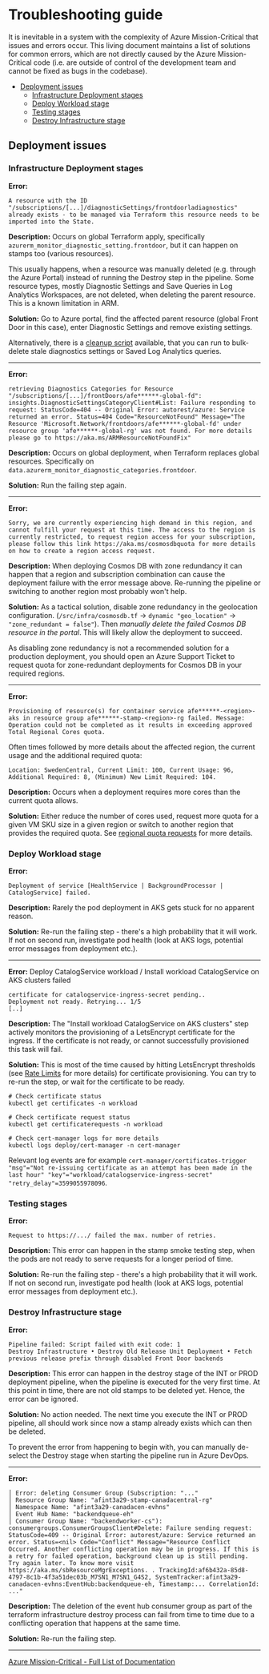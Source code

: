 # Troubleshooting guide

It is inevitable in a system with the complexity of Azure Mission-Critical that issues and errors occur. This living document maintains a list of solutions for common errors, which are not directly caused by the Azure Mission-Critical code (i.e. are outside of control of the development team and cannot be fixed as bugs in the codebase).

- [Deployment issues](#deployment-issues)
  - [Infrastructure Deployment stages](#infrastructure-deployment-stages)
  - [Deploy Workload stage](#deploy-workload-stage)
  - [Testing stages](#testing-stages)
  - [Destroy Infrastructure stage](#destroy-infrastructure-stage)

## Deployment issues

### Infrastructure Deployment stages

**Error:**

```console
A resource with the ID "/subscriptions/[...]/diagnosticSettings/frontdoorladiagnostics" already exists - to be managed via Terraform this resource needs to be imported into the State.
```

**Description:** Occurs on global Terraform apply, specifically `azurerm_monitor_diagnostic_setting.frontdoor`, but it can happen on stamps too (various resources).

This usually happens, when a resource was manually deleted (e.g. through the Azure Portal) instead of running the Destroy step in the pipeline. Some resource types, mostly Diagnostic Settings and Save Queries in Log Analytics Workspaces, are not deleted, when deleting the parent resource. This is a known limitation in ARM.

**Solution:** Go to Azure portal, find the affected parent resource (global Front Door in this case), enter Diagnostic Settings and remove existing settings.

Alternatively, there is a [cleanup script](/src/ops/scripts/Clean-StaleResources.ps1) available, that you can run to bulk-delete stale diagnostics settings or Saved Log Analytics queries.

---
**Error:**

```console
retrieving Diagnostics Categories for Resource "/subscriptions/[...]/frontDoors/afe******-global-fd": insights.DiagnosticSettingsCategoryClient#List: Failure responding to request: StatusCode=404 -- Original Error: autorest/azure: Service returned an error. Status=404 Code="ResourceNotFound" Message="The Resource 'Microsoft.Network/frontdoors/afe******-global-fd' under resource group 'afe******-global-rg' was not found. For more details please go to https://aka.ms/ARMResourceNotFoundFix"
```

**Description:** Occurs on global deployment, when Terraform replaces global resources. Specifically on `data.azurerm_monitor_diagnostic_categories.frontdoor`.

**Solution:** Run the failing step again.

---

**Error:**

```console
Sorry, we are currently experiencing high demand in this region, and cannot fulfill your request at this time. The access to the region is currently restricted, to request region access for your subscription, please follow this link https://aka.ms/cosmosdbquota for more details on how to create a region access request.
```

**Description:** When deploying Cosmos DB with zone redundancy it can happen that a region and subscription combination can cause the deployment failure with the error message above. Re-running the pipeline or switching to another region most probably won't help.

**Solution:** As a tactical solution, disable zone redundancy in the geolocation configuration. (`/src/infra/cosmosdb.tf` -> `dynamic "geo_location"` -> `"zone_redundant = false"`). Then *manually delete the failed Cosmos DB resource in the portal*. This will likely allow the deployment to succeed.

As disabling zone redundancy is not a recommended solution for a production deployment, you should open an Azure Support Ticket to request quota for zone-redundant deployments for Cosmos DB in your required regions.

---

**Error:**

```console
Provisioning of resource(s) for container service afe******-<region>-aks in resource group afe******-stamp-<region>-rg failed. Message: Operation could not be completed as it results in exceeding approved Total Regional Cores quota.
```

Often times followed by more details about the affected region, the current usage and the additional required quota:

```console
Location: SwedenCentral, Current Limit: 100, Current Usage: 96, Additional Required: 8, (Minimum) New Limit Required: 104. 
```

**Description:** Occurs when a deployment requires more cores than the current quota allows.

**Solution:** Either reduce the number of cores used, request more quota for a given VM SKU size in a given region or switch to another region that provides the required quota. See [regional quota requests](https://docs.microsoft.com/azure/azure-supportability/regional-quota-requests) for more details.

### Deploy Workload stage

**Error:**

```console
Deployment of service [HealthService | BackgroundProcessor | CatalogService] failed.
```

**Description:** Rarely the pod deployment in AKS gets stuck for no apparent reason.

**Solution:** Re-run the failing step - there's a high probability that it will work. If not on second run, investigate pod health (look at AKS logs, potential error messages from deployment etc.).

---

**Error:** Deploy CatalogService workload / Install workload CatalogService on AKS clusters failed

```console
certificate for catalogservice-ingress-secret pending.. 
Deployment not ready. Retrying... 1/5
[..]

```

**Description:** The "Install workload CatalogService on AKS clusters" step actively monitors the provisioning of a LetsEncrypt certificate for the ingress. If the certificate is not ready, or cannot successfully provisioned this task will fail.

**Solution:** This is most of the time caused by hitting LetsEncrypt thresholds (see [Rate Limits](https://letsencrypt.org/docs/rate-limits/) for more details) for certificate provisioning. You can try to re-run the step, or wait for the certificate to be ready.

```console
# Check certificate status
kubectl get certificates -n workload

# Check certificate request status
kubectl get certificaterequests -n workload

# Check cert-manager logs for more details
kubectl logs deploy/cert-manager -n cert-manager 
```

Relevant log events are for example `cert-manager/certificates-trigger "msg"="Not re-issuing certificate as an attempt has been made in the last hour" "key"="workload/catalogservice-ingress-secret" "retry_delay"=3599055978096`.

### Testing stages

**Error:**

```console
Request to https://.../ failed the max. number of retries.
```

**Description:** This error can happen in the stamp smoke testing step, when the pods are not ready to serve requests for a longer period of time.

**Solution:** Re-run the failing step - there's a high probability that it will work. If not on second run, investigate pod health (look at AKS logs, potential error messages from deployment etc.).

### Destroy Infrastructure stage

**Error:**

```console
Pipeline failed: Script failed with exit code: 1
Destroy Infrastructure • Destroy Old Release Unit Deployment • Fetch previous release prefix through disabled Front Door backends
```

**Description:** This error can happen in the destroy stage of the INT or PROD deployment pipeline, when the pipeline is executed for the very first time. At this point in time, there are not old stamps to be deleted yet. Hence, the error can be ignored.

**Solution:** No action needed. The next time you execute the INT or PROD pipeline, all should work since now a stamp already exists which can then be deleted.

To prevent the error from happening to begin with, you can manually de-select the Destroy stage when starting the pipeline run in Azure DevOps.

---
**Error:**

```console
│ Error: deleting Consumer Group (Subscription: "..."
│ Resource Group Name: "afint3a29-stamp-canadacentral-rg"
│ Namespace Name: "afint3a29-canadacen-evhns"
│ Event Hub Name: "backendqueue-eh"
│ Consumer Group Name: "backendworker-cs"): consumergroups.ConsumerGroupsClient#Delete: Failure sending request: StatusCode=409 -- Original Error: autorest/azure: Service returned an error. Status=<nil> Code="Conflict" Message="Resource Conflict Occurred. Another conflicting operation may be in progress. If this is a retry for failed operation, background clean up is still pending. Try again later. To know more visit https://aka.ms/sbResourceMgrExceptions. . TrackingId:af6b432a-85d8-4797-8c1b-4f3a51dec03b_M7SN1_M7SN1_G4S2, SystemTracker:afint3a29-canadacen-evhns:EventHub:backendqueue-eh, Timestamp:... CorrelationId: ..."
```

**Description:** The deletion of the event hub consumer group as part of the terraform infrastructure destroy process can fail from time to time due to a conflicting operation that happens at the same time.

**Solution:** Re-run the failing step.

---
[Azure Mission-Critical - Full List of Documentation](/docs/README.md)
